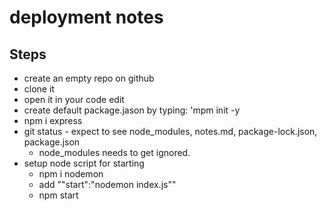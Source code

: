 # deployment notes

## Steps

- create an empty repo on github
- clone it
- open it in your code edit
- create default package.jason by typing: 'mpm init -y
- npm i express
- git status - expect to see node_modules, notes.md, package-lock.json, package.json
  - node_modules needs to get ignored.
- setup node script for starting
  - npm i nodemon
  - add ""start":"nodemon index.js""
  - npm start
